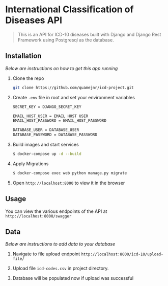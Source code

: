 # International Classification of Diseases API
> This is an API for ICD-10 diseases built with Django and Django Rest Framework using Postgresql as the database.


## **Installation**

_Below are instructions on how to get this app running_


1. Clone the repo
   ```sh
   git clone https://github.com/quamejnr/icd-project.git
   ```


2. Create `.env` file in root and set your environment variables
   ```sh
   SECRET_KEY = DJANGO_SECRET_KEY
   
   EMAIL_HOST_USER = EMAIL HOST USER 
   EMAIL_HOST_PASSWORD = EMAIL_HOST_PASSWORD
   
   DATABASE_USER = DATABASE_USER
   DATABASE_PASSWORD = DATABASE_PASSWORD
   
   ```


3. Build images and start services
   ```sh
   $ docker-compose up -d --build
   ```
   

4. Apply Migrations
   ```sh
   $ docker-compose exec web python manage.py migrate
   ```


5. Open `http://localhost:8000` to view it in the browser


## Usage
You can view the various endpoints of the API at `http://localhost:8000/swagger`


## Data

_Below are instructions to add data to your database_

1. Navigate to file upload endpoint `http://localhost:8000/icd-10/upload-file/`

2. Upload file `icd-codes.csv` in project directory.

3. Database will be populated now if upload was successful
